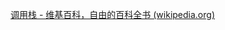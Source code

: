 [调用栈 - 维基百科，自由的百科全书 (wikipedia.org)](https://zh.wikipedia.org/wiki/%E5%91%BC%E5%8F%AB%E5%A0%86%E7%96%8A)